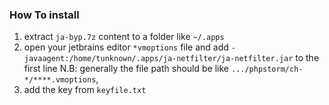 ### How To install

1. extract `ja-byp.7z` content to a folder like `~/.apps`
2. open your jetbrains editor `*vmoptions` file and add `-javaagent:/home/tunknown/.apps/ja-netfilter/ja-netfilter.jar` to the first line
  N.B: generally the file path should be like `.../phpstorm/ch-*/****.vmoptions`,
3. add the key from `keyfile.txt`